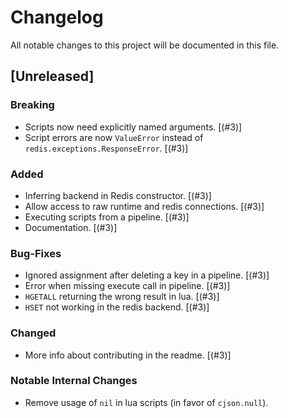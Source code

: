 # Changelog

All notable changes to this project will be documented in this file.

## [Unreleased]

### Breaking

- Scripts now need explicitly named arguments. [(#3)]
- Script errors are now `ValueError` instead of `redis.exceptions.ResponseError`. [(#3)]

### Added

- Inferring backend in Redis constructor. [(#3)]
- Allow access to raw runtime and redis connections. [(#3)]
- Executing scripts from a pipeline. [(#3)]
- Documentation. [(#3)]

### Bug-Fixes

- Ignored assignment after deleting a key in a pipeline. [(#3)]
- Error when missing execute call in pipeline. [(#3)]
- `HGETALL` returning the wrong result in lua. [(#3)]
- `HSET` not working in the redis backend. [(#3)]

### Changed

- More info about contributing in the readme. [(#3)]

### Notable Internal Changes

- Remove usage of `nil` in lua scripts (in favor of `cjson.null`).

[(#2)]: https://github.com/JosuaKrause/redipy/pull/3
